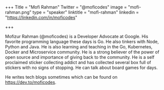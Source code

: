 +++
Title = "Mofi Rahman"
Twitter = "@moficodes"
image = "mofi-rahman.png"
type = "speaker"
linktitle = "mofi-rahman"
linkedin = "https://linkedin.com/in/moficodes"

+++

Mofizur Rahman (@moficodes) is a Developer Advocate at Google. His favorite programming language these days is Go. He also tinkers with Node, Python and Java. He is also learning and teaching in the Go, Kubernetes, Docker and Microservice community. He is a strong believer of the power of open source and importance of giving back to the community. He is a self proclaimed sticker collecting addict and has collected several box full of stickers with no signs of stopping. He can talk about board games for days.

He writes tech blogs sometimes which can be found on https://dev.to/moficodes.
